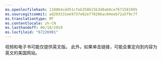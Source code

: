 ```yaml
---
ms.openlocfilehash: 118864cdd51cfeb358615b3d0ab0ce7671581995
ms.sourcegitcommit: ad203331ee9737e82ef70206ac04eeb72a5f9c7f
ms.translationtype: MT
ms.contentlocale: zh-CN
ms.lasthandoff: 06/18/2019
ms.locfileid: "67226901"
---
```

视频和电子书可能仅提供英文版。 此外，如果单击链接，可能会重定向到内容为英文的美国网站。